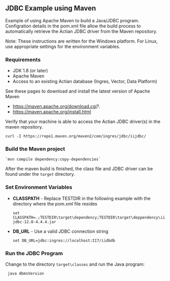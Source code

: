 ## JDBC Example using Maven

Example of using Apache Maven to build a Java/JDBC program.
Configration details in the pom.xml file allow the build process
to automatically retrieve the Actian JDBC driver from the 
Maven repository.

Note: These instructions are written for the Windows platform.
For Linux, use appropriate settings for the environment variables.

### Requirements

 - JDK 1.8 (or later)
 - Apache Maven
 - Access to an existing Actian database (Ingres, Vector, Data Platform)

See these pages to download and install the latest version of Apache Maven

 - https://maven.apache.org/download.cgi?.
 - https://maven.apache.org/install.html

Verify that your machine is able to access the Actian JDBC driver(s) in the maven repository.

    curl -I https://repo1.maven.org/maven2/com/ingres/jdbc/iijdbc/

### Build the Maven project

    `mvn compile dependency:copy-dependencies`

After the maven build is finished, the class file and JDBC driver can be found under the `target` directory.

### Set Environment Variables

 - <b>CLASSPATH</b> - Replace TESTDIR in the following example with the directory where the pom.xml file resides

    `set CLASSPATH=.;TESTDIR\target\dependency;TESTDIR\target\deppendency\iijdbc-12.0-4.4.4.jar`

 - <b>DB_URL</b> - Use a valid JDBC connection string

   `set DB_URL=jdbc:ingres://localhost:II7/iidbdb`

### Run the JDBC Program

Change to the directory `target\classes` and run the Java program:

     java dbmsVersion

